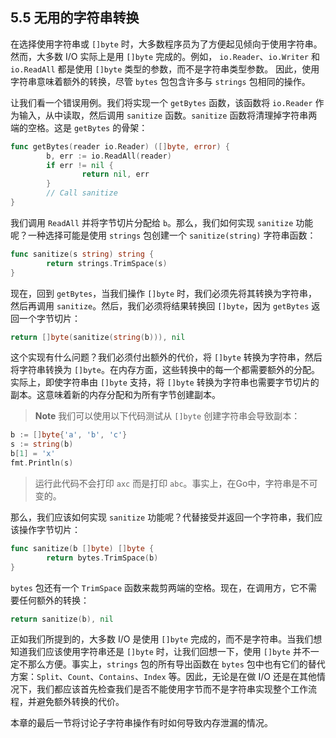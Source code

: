 ## 5.5 无用的字符串转换

在选择使用字符串或 `[]byte` 时，大多数程序员为了方便起见倾向于使用字符串。然而，大多数 I/O 实际上是用 `[]byte` 完成的。例如， `io.Reader`、`io.Writer` 和 `io.ReadAll` 都是使用 `[]byte` 类型的参数，而不是字符串类型参数。 因此，使用字符串意味着额外的转换，尽管 `bytes` 包包含许多与 `strings` 包相同的操作。

让我们看一个错误用例。我们将实现一个 `getBytes` 函数，该函数将 `io.Reader` 作为输入，从中读取，然后调用 `sanitize` 函数。`sanitize` 函数将清理掉字符串两端的空格。这是 `getBytes` 的骨架：

```go
func getBytes(reader io.Reader) ([]byte, error) {
        b, err := io.ReadAll(reader)
        if err != nil {
                return nil, err
        }
        // Call sanitize
}
```

我们调用 `ReadAll` 并将字节切片分配给 `b`。那么，我们如何实现 `sanitize` 功能呢？一种选择可能是使用 `strings` 包创建一个 `sanitize(string)` 字符串函数：

```go
func sanitize(s string) string {
        return strings.TrimSpace(s)
}
```

现在，回到 `getBytes`，当我们操作 `[]byte` 时，我们必须先将其转换为字符串，然后再调用 `sanitize`。然后，我们必须将结果转换回 `[]byte`，因为 `getBytes` 返回一个字节切片：

```go
return []byte(sanitize(string(b))), nil
```

这个实现有什么问题？我们必须付出额外的代价，将 `[]byte` 转换为字符串，然后将字符串转换为 `[]byte`。在内存方面，这些转换中的每一个都需要额外的分配。实际上，即使字符串由 `[]byte` 支持，将 `[]byte` 转换为字符串也需要字节切片的副本。这意味着新的内存分配和为所有字节创建副本。

> **Note** 我们可以使用以下代码测试从 `[]byte` 创建字符串会导致副本：

```go
b := []byte{'a', 'b', 'c'}
s := string(b)
b[1] = 'x'
fmt.Println(s)
```

> 运行此代码不会打印 `axc` 而是打印 `abc`。事实上，在Go中，字符串是不可变的。

那么，我们应该如何实现 `sanitize` 功能呢？代替接受并返回一个字符串，我们应该操作字节切片：

```go
func sanitize(b []byte) []byte {
        return bytes.TrimSpace(b)
}
```

`bytes` 包还有一个 `TrimSpace` 函数来裁剪两端的空格。现在，在调用方，它不需要任何额外的转换：

```go
return sanitize(b), nil
```

正如我们所提到的，大多数 I/O 是使用 `[]byte` 完成的，而不是字符串。当我们想知道我们应该使用字符串还是 `[]byte` 时，让我们回想一下，使用 `[]byte` 并不一定不那么方便。事实上，`strings` 包的所有导出函数在 `bytes` 包中也有它们的替代方案：`Split`、`Count`、`Contains`、`Index` 等。因此，无论是在做 I/O 还是在其他情况下，我们都应该首先检查我们是否不能使用字节而不是字符串实现整个工作流程，并避免额外转换的代价。

本章的最后一节将讨论子字符串操作有时如何导致内存泄漏的情况。